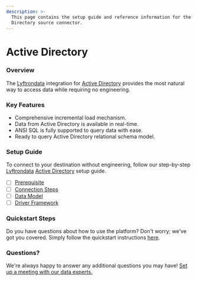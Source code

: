 ```yaml
---
description: >-
  This page contains the setup guide and reference information for the Active
  Directory source connector.
---
```


# Active Directory

### Overview

The [Lyftrondata](https://www.lyftrondata.com/) integration for [Active Directory](None/) provides the most natural way to access data while requiring no engineering.

### Key Features

* Comprehensive incremental load mechanism.
* Data from Active Directory is available in real-time.
* ANSI SQL is fully supported to query data with ease.
* Ready to query Active Directory relational schema model.

### Setup Guide

To connect to your destination without engineering, follow our step-by-step [Lyftrondata](https://www.lyftrondata.com/) [Active Directory](None/) setup guide.

* [ ] [Prerequisite](prerequisite.md)
* [ ] [Connection Steps](connection-steps.md)
* [ ] [Data Model](data-model/erd.md)
* [ ] [Driver Framework](driver-framework/)

### Quickstart Steps

Do you have questions about how to use the platform? Don't worry; we've got you covered. Simply follow the quickstart instructions [here](../../).

### Questions? <a href="#questions" id="questions"></a>

We're always happy to answer any additional questions you may have! [Set up a meeting with our data experts.](https://www.lyftrondata.com/book-a-meeting/)
